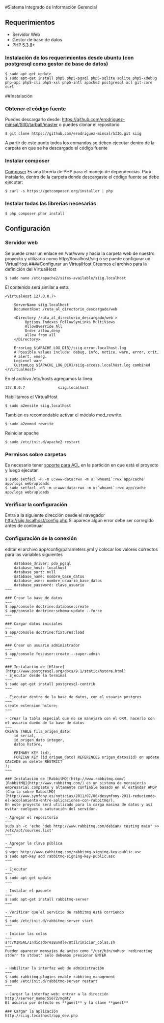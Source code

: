 #Sistema Integrado de Información Gerencial

## Requerimientos
* Servidor Web
* Gestor de base de datos
* PHP 5.3.8+

### Instalación de los requerimientos desde ubuntu (con postgresql como gestor de base de datos)
~~~
$ sudo apt-get update
$ sudo apt-get install php5 php5-pgsql php5-sqlite sqlite php5-xdebug  php-apc php5-cli php5-xsl php5-intl apache2 postgresql acl git-core curl
~~~

##Instalación
### Obtener el código fuente
Puedes descargarlo desde: https://github.com/erodriguez-minsal/SIIG/tarball/master o puedes clonar el repositorio

~~~
$ git clone https://github.com/erodriguez-minsal/SIIG.git siig
~~~

A partir de este punto todos los comandos se deben ejecutar dentro de la carpeta en que se ha descargado el código fuente

### Instalar composer
[Composer](http://getcomposer.org/) Es una librería de PHP para el manejo de dependencias. Para instalarlo, dentro de la carpeta
donde descargaste el código fuente se debe ejecutar:

~~~
$ curl -s https://getcomposer.org/installer | php
~~~

### Instalar todas las librerías necesarias

~~~
$ php composer.phar install
~~~

## Configuración

### Servidor web
Se puede crear un enlace en /var/www y hacia la carpeta web de nuestro proyecto y utilizarlo 
como http://localhost/siig o se puede configurar un VirtualHost
####Configurar un VirtualHost
Creamos el archivo para la definición del VirtualHost
~~~
$ sudo nano /etc/apache2/sites-available/siig.localhost
~~~
El contenido será similar a esto:
~~~
<VirtualHost 127.0.0.7>
 
    ServerName siig.localhost
    DocumentRoot /ruta_al_directorio_descargado/web
 
    <Directory /ruta_al_directorio_descargado/web >
         Options Indexes FollowSymLinks MultiViews
         AllowOverride All
         Order allow,deny
         allow from all
    </Directory>
 
    ErrorLog ${APACHE_LOG_DIR}/siig-error.localhost.log
    # Possible values include: debug, info, notice, warn, error, crit,
    # alert, emerg.
    LogLevel warn
    CustomLog ${APACHE_LOG_DIR}/siig-access.localhost.log combined
</VirtualHost>

~~~

En el archivo /etc/hosts agregamos la línea 
~~~
127.0.0.7               siig.localhost
~~~

Habilitamos el VirtualHost
~~~
$ sudo a2ensite siig.localhost
~~~

También es recomendable activar el módulo mod_rewrite
~~~
$ sudo a2enmod rewrite
~~~

Reiniciar apache
~~~
$ sudo /etc/init.d/apache2 restart
~~~

### Permisos sobre carpetas
Es necesario tener [soporte para ACL](https://help.ubuntu.com/community/FilePermissionsACLs) en la partición en que 
está el proyecto y luego ejecutar

~~~
$ sudo setfacl -R -m u:www-data:rwx -m u:`whoami`:rwx app/cache app/logs web/uploads
$ sudo setfacl -dR -m u:www-data:rwx -m u:`whoami`:rwx app/cache app/logs web/uploads
~~~

### Verificar la configuración
Entra a la siguiente dirección desde el navegador http://siig.localhost/config.php 
Si aparece algún error debe ser corregido antes de continuar

### Configuración de la conexión
editar el archivo app/config/parameters.yml y colocar los valores correctos para las variables siguientes 
~~~~
    database_driver: pdo_pgsql
    database_host: localhost
    database_port: null
    database_name: nombre_base_datos
    database_user: nombre_usuario_base_datos
    database_password: clave_usuario
~~~

### Crear la base de datos
~~~
$ app/console doctrine:database:create
$ app/console doctrine:schema:update --force
~~~

### Cargar datos iniciales
~~~
$ app/console doctrine:fixtures:load
~~~

### Crear un usuario administrador
~~~
$ app/console fos:user:create --super-admin
~~~

### Instalación de [HStore](http://www.postgresql.org/docs/9.1/static/hstore.html)
- Ejecutar desde la terminal
~~~
$ sudo apt-get install postgresql-contrib
~~~

- Ejecutar dentro de la base de datos, con el usuario postgres 
~~~
create extension hstore;
~~~

- Crear la tabla especial que no se manejará con el ORM, hacerlo con el usuario dueño de la base de datos
~~~
CREATE TABLE fila_origen_dato(
    id serial,
    id_origen_dato integer,
    datos hstore,

    PRIMARY KEY (id),
    FOREIGN KEY (id_origen_dato) REFERENCES origen_datos(id) on update CASCADE on delete RESTRICT
);
~~~

### Instalación de [RabbitMQ](http://www.rabbitmq.com/)
[RabbitMQ](http://www.rabbitmq.com/) es un sistema de mensajería empresarial completo y altamente confiable basado en el estándar AMQP
[Charla sobre RabbitMQ](http://www.symfony.es/noticias/2011/07/06/desymfony-2011-reduciendo-el-acoplamiento-entre-aplicaciones-con-rabbitmq/).
En este proyecto será utilizado para la carga masiva de datos y así evitar cuelgues o saturación del servidor.

- Agregar el repositorio
~~~
sudo sh -c 'echo "deb http://www.rabbitmq.com/debian/ testing main" >> /etc/apt/sources.list'
~~~

- Agregar la clave pública
~~~
$ wget http://www.rabbitmq.com/rabbitmq-signing-key-public.asc
$ sudo apt-key add rabbitmq-signing-key-public.asc
~~~

- Ejecutar 
~~~
$ sudo apt-get update
~~~

- Instalar el paquete
~~~
$ sudo apt-get install rabbitmq-server
~~~

- Verificar que el servicio de rabbitmq esté corriendo
~~~
$ sudo /etc/init.d/rabbitmq-server start
~~~

- Iniciar las colas
~~~
src/MINSAL/IndicadoresBundle/Util/iniciar_colas.sh
~~~
Pueden aparecer mensajes de aviso como "/usr/bin/nohup: redirecting stderr to stdout" solo debemos presionar ENTER


- Habilitar la interfaz web de administración
~~~
$ sudo rabbitmq-plugins enable rabbitmq_management
$ sudo /etc/init.d/rabbitmq-server restart
~~~

- Cargar la interfaz web: entrar a la dirección http://server_name:55672/mgmt/
El usuario por defecto es **guest** y la clave **guest**

### Cargar la aplicación
http://siig.localhost/app_dev.php